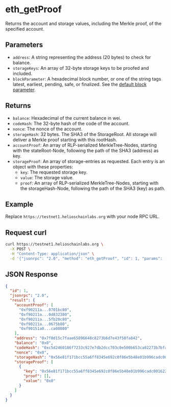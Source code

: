 # eth_getProof

Returns the account and storage values, including the Merkle proof, of the specified account.

## Parameters

- `address`: A string representing the address (20 bytes) to check for balance.
- `storageKeys`: An array of 32-byte storage keys to be proofed and included.
- `blockParameter`: A hexadecimal block number, or one of the string tags latest, earliest, pending, safe, or finalized. See the [default block parameter](https://ethereum.org/en/developers/docs/apis/json-rpc/#default-block).

## Returns

- `balance`: Hexadecimal of the current balance in wei.
- `codeHash`: The 32-byte hash of the code of the account.
- `nonce`: The nonce of the account.
- `storageHash`: 32 bytes. The SHA3 of the StorageRoot. All storage will deliver a Merkle proof starting with this rootHash.
- `accountProof`: An array of RLP-serialized MerkleTree-Nodes, starting with the stateRoot-Node, following the path of the SHA3 (address) as key.
- `storageProof`: An array of storage-entries as requested. Each entry is an object with these properties:
    - `key`: The requested storage key.
    - `value`: The storage value.
    - `proof`: An array of RLP-serialized MerkleTree-Nodes, starting with the storageHash-Node, following the path of the SHA3 (key) as path.


## Example

Replace `https://testnet1.helioschainlabs.org` with your node RPC URL.

## Request curl
```sh
curl https://testnet1.helioschainlabs.org \
  -X POST \
  -H "Content-Type: application/json" \
  -d '{"jsonrpc": "2.0", "method": "eth_getProof", "id": 1, "params": ["0x7F0d15C7FAae65896648C8273B6d7E43f58Fa842", ["0x56e81f171bcc55a6ff8345e692c0f86e5b48e01b996cadc001622fb5e363b421"], "latest"]}'
```

## JSON Response
```json
{
  "id": 1,
  "jsonrpc": "2.0",
  "result": {
    "accountProof": [
      "0xf90211a...0701bc80",
      "0xf90211a...0d832380",
      "0xf90211a...5fb20c80",
      "0xf90211a...0675b80",
      "0xf90151a0...ca08080"
    ],
    "address": "0x7f0d15c7faae65896648c8273b6d7e43f58fa842",
    "balance": "0x0",
    "codeHash": "0xc5d2460186f7233c927e7db2dcc703c0e500b653ca82273b7bfad8045d85a470",
    "nonce": "0x0",
    "storageHash": "0x56e81f171bcc55a6ff8345e692c0f86e5b48e01b996cadc001622fb5e363b421",
    "storageProof": [
      {
        "key": "0x56e81f171bcc55a6ff8345e692c0f86e5b48e01b996cadc001622fb5e363b421",
        "proof": [],
        "value": "0x0"
      }
    ]
  }
}
```